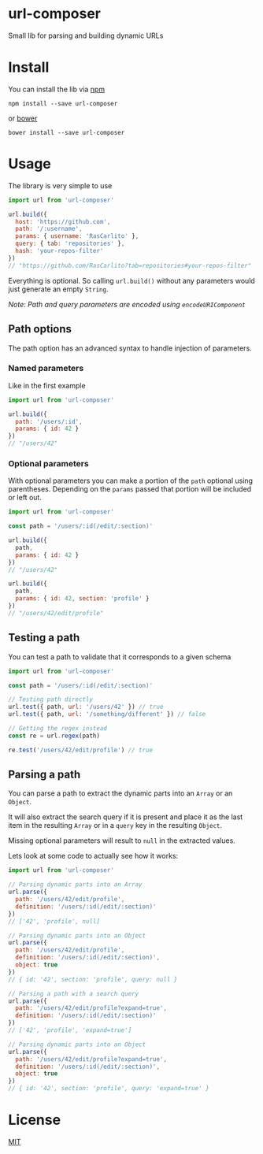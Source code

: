 # url-composer

Small lib for parsing and building dynamic URLs

# Install

You can install the lib via [npm](https://www.npmjs.com/)

```shell
npm install --save url-composer
```

or [bower](https://bower.io/)

```shell
bower install --save url-composer
```

# Usage

The library is very simple to use

```js
import url from 'url-composer'

url.build({
  host: 'https://github.com',
  path: '/:username',
  params: { username: 'RasCarlito' },
  query: { tab: 'repositories' },
  hash: 'your-repos-filter'
})
// "https://github.com/RasCarlito?tab=repositories#your-repos-filter"
```

Everything is optional. So calling `url.build()` without any parameters would just generate an empty `String`.

*Note: Path and query parameters are encoded using `encodeURIComponent`*

## Path options

The path option has an advanced syntax to handle injection of parameters.

### Named parameters

Like in the first example

```js
import url from 'url-composer'

url.build({
  path: '/users/:id',
  params: { id: 42 }
})
// "/users/42"
```

### Optional parameters

With optional parameters you can make a portion of the `path` optional using parentheses.
Depending on the `params` passed that portion will be included or left out.

```js
import url from 'url-composer'

const path = '/users/:id(/edit/:section)'

url.build({
  path,
  params: { id: 42 }
})
// "/users/42"

url.build({
  path,
  params: { id: 42, section: 'profile' }
})
// "/users/42/edit/profile"
```

## Testing a path

You can test a path to validate that it corresponds to a given schema

```js
import url from 'url-composer'

const path = '/users/:id(/edit/:section)'

// Testing path directly
url.test({ path, url: '/users/42' }) // true
url.test({ path, url: '/something/different' }) // false

// Getting the regex instead
const re = url.regex(path)

re.test('/users/42/edit/profile') // true
```

## Parsing a path

You can parse a path to extract the dynamic parts into an `Array` or an `Object`.

It will also extract the search query if it is present and place it as the last item in the resulting `Array` or in a `query` key in the resulting `Object`.

Missing optional parameters will result to `null` in the extracted values.

Lets look at some code to actually see how it works:

```js
import url from 'url-composer'

// Parsing dynamic parts into an Array
url.parse({
  path: '/users/42/edit/profile',
  definition: '/users/:id(/edit/:section)'
})
// ['42', 'profile', null]

// Parsing dynamic parts into an Object
url.parse({
  path: '/users/42/edit/profile',
  definition: '/users/:id(/edit/:section)',
  object: true
})
// { id: '42', section: 'profile', query: null }

// Parsing a path with a search query
url.parse({
  path: '/users/42/edit/profile?expand=true',
  definition: '/users/:id(/edit/:section)'
})
// ['42', 'profile', 'expand=true']

// Parsing dynamic parts into an Object
url.parse({
  path: '/users/42/edit/profile?expand=true',
  definition: '/users/:id(/edit/:section)',
  object: true
})
// { id: '42', section: 'profile', query: 'expand=true' }
```

# License

[MIT](https://opensource.org/licenses/MIT)
